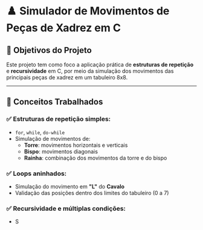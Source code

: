 # ♟️ Simulador de Movimentos de Peças de Xadrez em C

## 🎯 Objetivos do Projeto

Este projeto tem como foco a aplicação prática de **estruturas de repetição** e **recursividade** em C, por meio da simulação dos movimentos das principais peças de xadrez em um tabuleiro 8x8.

---

## 🧠 Conceitos Trabalhados

### ✅ Estruturas de repetição simples:
- `for`, `while`, `do-while`
- Simulação de movimentos de:
  - **Torre**: movimentos horizontais e verticais
  - **Bispo**: movimentos diagonais
  - **Rainha**: combinação dos movimentos da torre e do bispo

### ✅ Loops aninhados:
- Simulação do movimento em **"L"** do **Cavalo**
- Validação das posições dentro dos limites do tabuleiro (0 a 7)

### ✅ Recursividade e múltiplas condições:
- S
